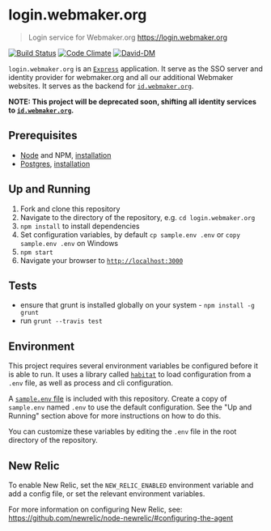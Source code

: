 # login.webmaker.org
> Login service for Webmaker.org https://login.webmaker.org

[![Build Status](https://travis-ci.org/mozilla/login.webmaker.org.png)](https://travis-ci.org/mozilla/login.webmaker.org)
[![Code Climate](https://codeclimate.com/github/mozilla/id.webmaker.org/badges/gpa.svg)](https://codeclimate.com/github/mozilla/id.webmaker.org)
[![David-DM](https://david-dm.org/mozilla/id.webmaker.org.svg)](https://david-dm.org/mozilla/id.webmaker.org)

`login.webmaker.org` is an [`Express`](http://expressjs.com/) application. It serve as the SSO server and identity provider for webmaker.org and all our additional Webmaker websites. It serves as the backend for [`id.webmaker.org`](https://github.com/mozilla/id.webmaker.org).

**NOTE: This project will be deprecated soon, shifting all identity services to [`id.webmaker.org`](https://github.com/mozilla/id.webmaker.org).**

## Prerequisites

- [Node](https://nodejs.org) and NPM, [installation](https://github.com/nodejs/node-v0.x-archive/wiki/Installing-Node.js-via-package-manager)
- [Postgres](http://www.postgresql.org/), [installation](http://www.postgresql.org/download/)

## Up and Running

1. Fork and clone this repository
2. Navigate to the directory of the repository, e.g. `cd login.webmaker.org`
3. `npm install` to install dependencies
4. Set configuration variables, by default `cp sample.env .env` or `copy sample.env .env` on Windows
5. `npm start`
6. Navigate your browser to [`http://localhost:3000`](http://localhost:3000)

## Tests

* ensure that grunt is installed globally on your system - `npm install -g grunt`
* run `grunt --travis test`

## Environment

This project requires several environment variables be configured before it is able to run. It uses a library called [`habitat`](https://github.com/brianloveswords/habitat) to load configuration from a `.env` file, as well as process and cli configuration.

A [`sample.env` file](https://github.com/mozilla/login.webmaker.org/blob/develop/sample.env) is included with this repository. Create a copy of `sample.env` named `.env` to use the default configuration. See the "Up and Running" section above for more instructions on how to do this.

You can customize these variables by editing the `.env` file in the root directory of the repository.

## New Relic

To enable New Relic, set the `NEW_RELIC_ENABLED` environment variable and add a config file, or set the relevant environment variables.

For more information on configuring New Relic, see: https://github.com/newrelic/node-newrelic/#configuring-the-agent
